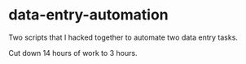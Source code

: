 # data-entry-automation
Two scripts that I hacked together to automate two data entry tasks.
  
Cut down 14 hours of work to 3 hours.
